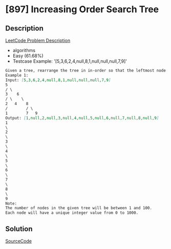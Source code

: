 # [897] Increasing Order Search Tree

## Description

[LeetCode Problem Description](https://leetcode.com/problems/increasing-order-search-tree/description/)

* algorithms
* Easy (61.68%)
* Testcase Example:  '[5,3,6,2,4,null,8,1,null,null,null,7,9]'

```md
Given a tree, rearrange the tree in in-order so that the leftmost node in the tree is now the root of the tree, and every node has no left child and only 1 right child.
Example 1:
Input: [5,3,6,2,4,null,8,1,null,null,null,7,9]
5
/ \
3    6
/ \    \
2   4    8
/        / \
1        7   9
Output: [1,null,2,null,3,null,4,null,5,null,6,null,7,null,8,null,9]
1
\
2
\
3
\
4
\
5
\
6
\
7
\
8
\
9
Note:
The number of nodes in the given tree will be between 1 and 100.
Each node will have a unique integer value from 0 to 1000.

```

## Solution

[SourceCode](./solution.js)